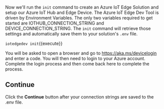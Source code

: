 Now we'll run the `init` command to create an Azure IoT Edge Solution and setup our Azure IoT Hub and Edge Device. The Azure IoT Edge Dev Tool is driven by Environment Variables. The only two variables required to get started are IOTHUB_CONNECTION_STRING and DEVICE_CONNECTION_STRING.  The `init` command will retrieve those settings and automatically save them to your solution's `.env` file.

`iotedgedev init`{{execute}}

You will be asked to open a browser and go to https://aka.ms/devicelogin and enter a code. You will then need to login to your Azure account. Complete the login process and then come back here to complete the process.

## Continue
Click the **Continue** button after your connection strings are saved to the .env file.

